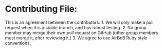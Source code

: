 # Contributing File:
  This is an agreement between the contributors:
    1. We will only make a pull request when it is a stable branch, and has robust testing.
    2. No group member may merge their own pull request on GitHub (other group members must merge it, after reviewing it.)
    3. We agree to use AirBnB Ruby style conventions.
